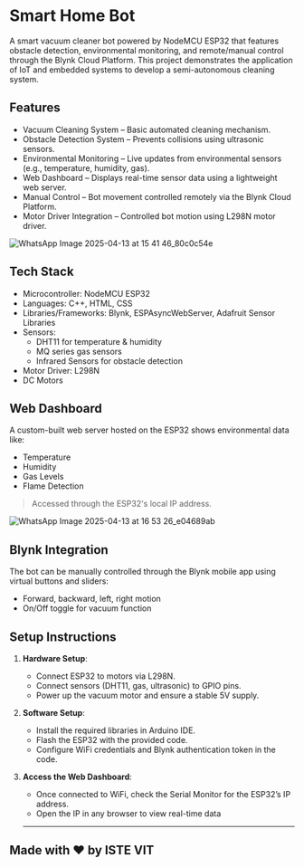 ﻿# Smart Home Bot

A smart vacuum cleaner bot powered by NodeMCU ESP32 that features obstacle detection, environmental monitoring, and remote/manual control through the Blynk Cloud Platform. This project demonstrates the application of IoT and embedded systems to develop a semi-autonomous cleaning system.

## Features

- Vacuum Cleaning System – Basic automated cleaning mechanism.
- Obstacle Detection System – Prevents collisions using ultrasonic sensors.
- Environmental Monitoring – Live updates from environmental sensors (e.g., temperature, humidity, gas).
- Web Dashboard – Displays real-time sensor data using a lightweight web server.
- Manual Control – Bot movement controlled remotely via the Blynk Cloud Platform.
- Motor Driver Integration – Controlled bot motion using L298N motor driver.

![WhatsApp Image 2025-04-13 at 15 41 46_80c0c54e](https://github.com/user-attachments/assets/9bafef77-5a18-4e61-9f70-bb8dda8a1ce2)

## Tech Stack

- Microcontroller: NodeMCU ESP32
- Languages: C++, HTML, CSS
- Libraries/Frameworks: Blynk, ESPAsyncWebServer, Adafruit Sensor Libraries
- Sensors:
  - DHT11 for temperature & humidity
  - MQ series gas sensors
  - Infrared Sensors for obstacle detection
- Motor Driver: L298N
- DC Motors

## Web Dashboard

A custom-built web server hosted on the ESP32 shows environmental data like:

- Temperature
- Humidity
- Gas Levels
- Flame Detection

> Accessed through the ESP32's local IP address.

![WhatsApp Image 2025-04-13 at 16 53 26_e04689ab](https://github.com/user-attachments/assets/79c27aba-9256-4262-9916-a337419292d2)


## Blynk Integration

The bot can be manually controlled through the Blynk mobile app using virtual buttons and sliders:

- Forward, backward, left, right motion
- On/Off toggle for vacuum function

## Setup Instructions

1. **Hardware Setup**:

   - Connect ESP32 to motors via L298N.
   - Connect sensors (DHT11, gas, ultrasonic) to GPIO pins.
   - Power up the vacuum motor and ensure a stable 5V supply.

2. **Software Setup**:

   - Install the required libraries in Arduino IDE.
   - Flash the ESP32 with the provided code.
   - Configure WiFi credentials and Blynk authentication token in the code.

3. **Access the Web Dashboard**:

   - Once connected to WiFi, check the Serial Monitor for the ESP32’s IP address.
   - Open the IP in any browser to view real-time data

   ***

## Made with ❤ by ISTE VIT
